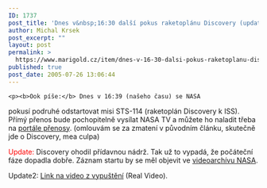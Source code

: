 ```yaml
---
ID: 1737
post_title: 'Dnes v&nbsp;16:30 další pokus raketoplánu Discovery (update)'
author: Michal Krsek
post_excerpt: ""
layout: post
permalink: >
  https://www.marigold.cz/item/dnes-v-16-30-dalsi-pokus-raketoplanu-discovery-update
published: true
post_date: 2005-07-26 13:06:44
---
```

	<p><b>Ook píše:</b> Dnes v 16:39 (našeho času) se NASA
pokusí podruhé odstartovat misi STS-114 (raketoplán Discovery k ISS).
Přímý přenos bude pochopitelně vysílat NASA TV a můžete ho naladit
třeba na <a href="http://prenosy.cesnet.cz/" >portále přenosy</a>. (omlouvám se za zmatení v původním článku, skutečně jde o Discovery, mea culpa)</p>
<p><span style="color: rgb(255, 0, 0);">Update:</span> Discovery ohodil přídavnou nádrž. Tak už to vypadá, že počáteční fáze dopadla dobře. Záznam startu by se měl objevit ve <a href="http://www.nasa.gov/returntoflight/launch/event-STS-114.html">videoarchívu NASA</a>. </p>
<p>Update2: <a href="http://www-pao.ksc.nasa.gov/kscpao/videos/metafiles/ksc_072605_rtf_launch.ram">Link na video z vypuštění</a> (Real Video).</p>